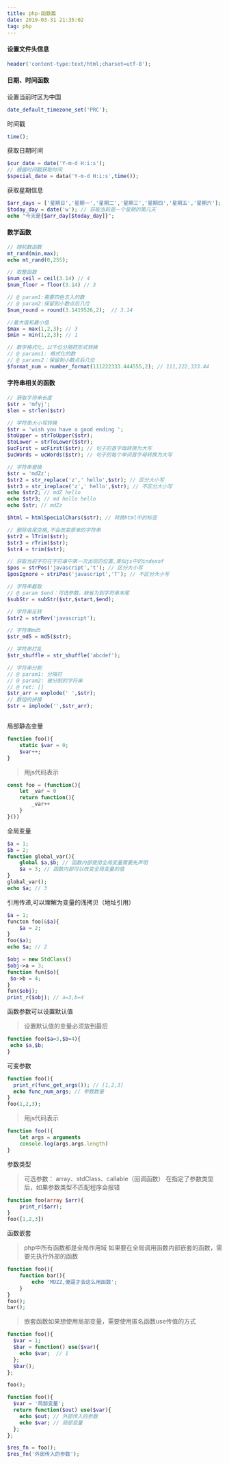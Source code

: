 ```yaml
---
title: php-函数篇
date: 2019-03-31 21:35:02
tag: php
---
```


#### 设置文件头信息
```php
header('content-type:text/html;charset=utf-8');
```
#### 日期、时间函数
设置当前时区为中国
```php
date_default_timezone_set('PRC');
```
时间戳
```php
time();
```
获取日期时间
```php
$cur_date = date('Y-m-d H:i:s');
// 根据时间戳获取时间
$special_date = data('Y-m-d H:i:s',time());
```
获取星期信息
```php
$arr_days = ['星期日','星期一','星期二','星期三','星期四','星期五','星期六'];
$today_day = date('w'); // 获取当前是一个星期的第几天
echo "今天是{$arr_day[$today_day]}";
```

#### 数学函数
```php
// 随机数函数
mt_rand(min,max);
echo mt_rand(0,255);
```
```php
// 取整函数
$num_ceil = ceil(3.14) // 4
$num_floor = floor(3.14) // 3

// @ param1:需要四色五入的数
// @ param2:保留到小数点后几位
$num_round = round(3.1419526,2);  // 3.14 
```
```php
//最大值和最小值
$max = max(1,2,3); // 3 
$min = min(1,2,3); // 1
```
```php
// 数字格式化，以千位分隔符形式转换
// @ params1: 格式化的数
// @ params2：保留到小数点后几位
$format_num = number_format(111222333.444555,2); // 111,222,333.44
```
#### 字符串相关的函数
```php
// 获取字符串长度
$str = 'mfyj';
$len = strlen($str) 
```
```php
// 字符串大小写转换
$str = 'wish you have a good ending ';
$toUpper = strToUpper($str);
$toLower = strToLower($str);
$ucFirst = ucFirst($str); // 句子的首字母转换为大写
$ucWords = ucWords($str); // 句子的每个单词首字母转换为大写
```
```php
// 字符串替换
$str = 'mdZz';
$str2 = str_replace('z',' hello',$str); // 区分大小写
$str3 = str_ireplace('z',' hello',$str); // 不区分大小写
echo $str2; // mdZ hello
echo $str3; // md hello hello
echo $str; // mdZz
```
```php
$html = htmlSpecialChars($str); // 转换html中的标签
```
```php
// 删除收尾空格,不会改变原来的字符串
$str2 = lTrim($str);
$str3 = rTrim($str);
$str4 = trim($str);
```
```php
// 获取当前字符在字符串中第一次出现的位置,类似js中的indexof
$pos = strPos('javascript','t'); // 区分大小写
$posIgnore = striPos('javascript','T'); // 不区分大小写
```
```php
// 字符串截取
// @ param $end：可选参数，缺省为到字符串末尾
$subStr = subStr($str,$start,$end);
```
```php
// 字符串反转
$str2 = strRev('javascript');
```
```php
// 字符串md5
$str_md5 = md5($str);
```
```php
// 字符串打乱
$str_shuffle = str_shuffle('abcdef');
```
```php
// 字符串分割
// @ param1: 分隔符
// @ param2: 被分割的字符串
// @ ret: []
$str_arr = explode(' ',$str);
// 数组的拼接
$str = implode('',$str_arr);
```
```php
```

局部静态变量
```php
function foo(){
	static $var = 0;
	$var++;
}
```
> 用js代码表示
```js
const foo = (function(){
	let _var = 0
	return function(){
		_var++
	}
}())
```
全局变量
```php
$a = 1;
$b = 2;
function global_var(){
	global $a,$b; // 函数内部使用全局变量需要先声明
	$a = 3; // 函数内部可以改变全局变量的值
}
global_var();
echo $a; // 3
```
引用传递,可以理解为变量的浅拷贝（地址引用）
```php
$a = 1;
functon foo(&$a){
	$a = 2;
}
foo($a);
echo $a; // 2
```
```php
$obj = new StdClass()
$obj->a = 3;
function fun($o){
 $o->b = 4;
}
fun($obj);
print_r($obj); // a=3,b=4

```
函数参数可以设置默认值
> 设置默认值的变量必须放到最后
```php
function foo($a=3,$b=4){
 echo $a,$b;
}
```
可变参数
```php
function foo(){
  print_r(func_get_args()); // [1,2,3]
  echo func_num_args; // 参数数量
}
foo(1,2,3);
```
> 用js代码表示
```js
function foo(){
	let args = arguments
	console.log(args,args.length)
}
```
参数类型
> 可选参数： array、stdClass、callable（回调函数）
> 在指定了参数类型后，如果参数类型不匹配程序会报错
```php
function foo(array $arr){
	print_r($arr);
}
foo([1,2,3]) 
```
函数嵌套
> php中所有函数都是全局作用域
> 如果要在全局调用函数内部嵌套的函数，需要先执行外部的函数
```php
function foo(){
	function bar(){
		echo 'MDZZ,傻逼才会这么用函数';
	}
}
foo();
bar();
```
> 嵌套函数如果想使用局部变量，需要使用匿名函数use传值的方式
```php
function foo(){
  $var = 1;
  $bar = function() use($var){
    echo $var;  // 1
  };
  $bar();
};

foo();
```
```php
function foo(){
  $var = '局部变量';
  return function($out) use($var){
    echo $out; // 外部传入的参数 
    echo $var; // 局部变量
  };
};

$res_fn = foo();
$res_fn('外部传入的参数');
```